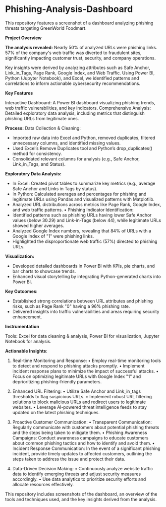 # Phishing-Analysis-Dashboard
This repository features a screenshot of a dashboard analyzing phishing threats targeting GreenWorld Foodmart. 

**Project Overview**

**The analysis revealed:**
Nearly 50% of analyzed URLs were phishing links.
57% of the company's web traffic was diverted to fraudulent sites, significantly impacting customer trust, security, and company operations.

Key insights were derived by analyzing attributes such as Safe Anchor, Link_in_Tags, Page Rank, Google Index, and Web Traffic. 
Using Power BI, Python (Jupyter Notebook), and Excel, we identified patterns and correlations to inform actionable cybersecurity recommendations.

**Key Features**

Interactive Dashboard: A Power BI dashboard visualizing phishing trends, web traffic vulnerabilities, and key indicators.
Comprehensive Analysis: Detailed exploratory data analysis, including metrics that distinguish phishing URLs from legitimate ones.

**Process:**
Data Collection & Cleaning:
-	Imported raw data into Excel and Python, removed duplicates, filtered unnecessary columns, and identified missing values.
-	Used Excel’s Remove Duplicates tool and Python’s drop_duplicates() method for consistency.
-	Consolidated relevant columns for analysis (e.g., Safe Anchor, Link_in_Tags, and Status).
  
**Exploratory Data Analysis:**
-	In Excel: Created pivot tables to summarize key metrics (e.g., average Safe Anchor and Links in Tags by status).
-	In Python: Calculated averages and percentages for phishing and legitimate URLs using Pandas and visualized patterns with Matplotlib.
-	Analyzed URL distributions across metrics like Page Rank, Google Index, and web traffic patterns.
•	Phishing Indicator Identification:
-	Identified patterns such as phishing URLs having lower Safe Anchor values (below 30.29) and Link-in-Tags (below 44), while legitimate URLs showed higher averages.
-	Analyzed Google Index numbers, revealing that 84% of URLs with a Google Index of "1" were phishing links.
-	Highlighted the disproportionate web traffic (57%) directed to phishing URLs.
  
**Visualization:**
-	Developed detailed dashboards in Power BI with KPIs, pie charts, and bar charts to showcase trends.
-	Enhanced visual storytelling by integrating Python-generated charts into Power BI.
  
**Key Outcomes:**
-	Established strong correlations between URL attributes and phishing risks, such as Page Rank "0" having a 96% phishing rate.
-	Delivered insights into traffic vulnerabilities and areas requiring security enhancement.

**Instrumentation**

Tools: Excel for data cleaning & analysis, Power BI for visualization, Jupyter Notebook for analysis.




**Actionable Insights:** 
1. Real-time Monitoring and Response:
•	Employ real-time monitoring tools to detect and respond to phishing attacks promptly.
•	Implement incident response plans to minimize the impact of successful attacks.
•	Focus on optimizing legitimate URLs with Google Index "1" and deprioritizing phishing-friendly parameters.

2. Enhanced URL Filtering:
•	Utilize Safe Anchor and Link_in_tags thresholds to flag suspicious URLs.
•	Implement robust URL filtering solutions to block malicious URLs and redirect users to legitimate websites.
•	Leverage AI-powered threat intelligence feeds to stay updated on the latest phishing techniques.

3. Proactive Customer Communication:
•	Transparent Communication: Regularly communicate with customers about potential phishing threats and the steps being taken to mitigate them.
•	Phishing Awareness Campaigns: Conduct awareness campaigns to educate customers about common phishing tactics and how to identify and avoid them.
•	Incident Response Communication: In the event of a significant phishing incident, provide timely updates to affected customers, outlining the steps taken to address the issue and protect their data.

4. Data-Driven Decision Making:
•	Continuously analyze website traffic data to identify emerging threats and adjust security measures accordingly.
•	Use data analytics to prioritize security efforts and allocate resources effectively.



This repository includes screenshots of the dashboard, an overview of the tools and techniques used, and the key insights derived from the analysis.
